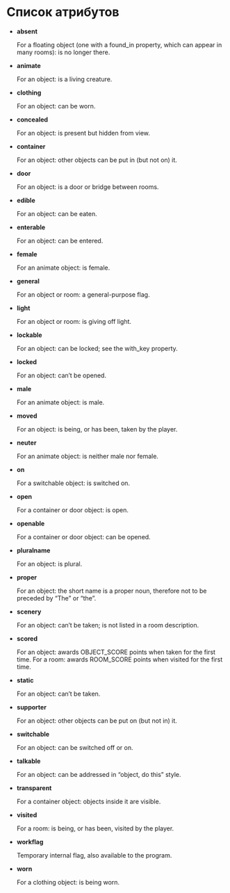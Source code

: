 # Список атрибутов

* **absent**
  
  For a floating object (one with a found_in property, which can appear in many rooms): is no longer there.

* **animate**

  For an object: is a living creature.

* **clothing**

  For an object: can be worn.

* **concealed**

  For an object: is present but hidden from view.

* **container**

  For an object: other objects can be put in (but not on) it.

* **door**

  For an object: is a door or bridge between rooms.

* **edible**

  For an object: can be eaten.

* **enterable**

  For an object: can be entered.

* **female**

  For an animate object: is female.

* **general**
  
  For an object or room: a general-purpose flag.

* **light**

  For an object or room: is giving off light.

* **lockable**

  For an object: can be locked; see the with_key property.

* **locked**

  For an object: can’t be opened.

* **male**

  For an animate object: is male.

* **moved**

  For an object: is being, or has been, taken by the player.

* **neuter**

  For an animate object: is neither male nor female.

* **on**

  For a switchable object: is switched on.

* **open**

  For a container or door object: is open.

* **openable**

  For a container or door object: can be opened.

* **pluralname**

  For an object: is plural.

* **proper**

  For an object: the short name is a proper noun, therefore not to be preceded by “The” or “the”.

* **scenery**

  For an object: can’t be taken; is not listed in a room description.

* **scored**

  For an object: awards OBJECT_SCORE points when taken for the first time. For a room: awards ROOM_SCORE points when visited for the first time.

* **static**

  For an object: can’t be taken.

* **supporter**

  For an object: other objects can be put on (but not in) it.

* **switchable**

  For an object: can be switched off or on.

* **talkable**

  For an object: can be addressed in “object, do this” style.

* **transparent**

  For a container object: objects inside it are visible.

* **visited**

  For a room: is being, or has been, visited by the player.

* **workflag**

  Temporary internal flag, also available to the program.

* **worn**

  For a clothing object: is being worn.